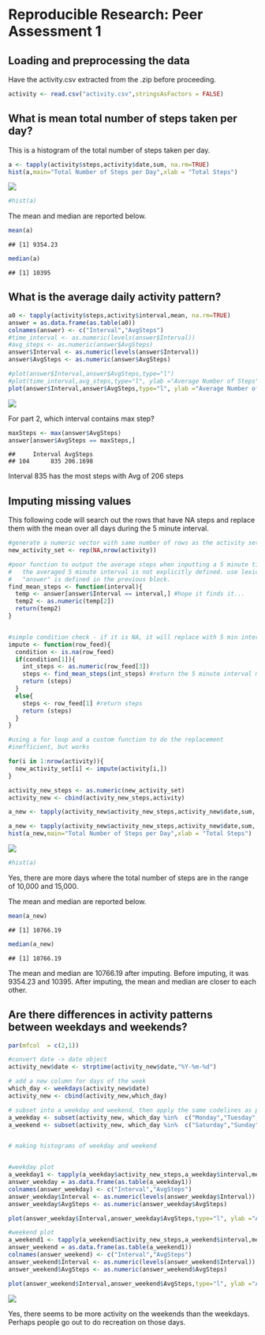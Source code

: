 # Reproducible Research: Peer Assessment 1


## Loading and preprocessing the data

Have the activity.csv extracted from the .zip before proceeding.


```r
activity <- read.csv("activity.csv",stringsAsFactors = FALSE)
```


## What is mean total number of steps taken per day?

This is a histogram of the total number of steps taken per day.


```r
a <- tapply(activity$steps,activity$date,sum, na.rm=TRUE)
hist(a,main="Total Number of Steps per Day",xlab = "Total Steps")
```

![](PA1_template_files/figure-html/Making_Histograms-1.png) 

```r
#hist(a)
```

The mean and median are reported below.


```r
mean(a)
```

```
## [1] 9354.23
```

```r
median(a)
```

```
## [1] 10395
```


## What is the average daily activity pattern?


```r
a0 <- tapply(activity$steps,activity$interval,mean, na.rm=TRUE)
answer = as.data.frame(as.table(a0)) 
colnames(answer) <- c("Interval","AvgSteps")
#time_interval <- as.numeric(levels(answer$Interval))
#avg_steps <- as.numeric(answer$AvgSteps)
answer$Interval <- as.numeric(levels(answer$Interval))
answer$AvgSteps <- as.numeric(answer$AvgSteps)

#plot(answer$Interval,answer$AvgSteps,type="l")
#plot(time_interval,avg_steps,type="l", ylab ="Average Number of Steps", xlab="")
plot(answer$Interval,answer$AvgSteps,type="l", ylab ="Average Number of Steps", xlab="", main="Average Daily Pattern")
```

![](PA1_template_files/figure-html/Avg_Daily_Activity-1.png) 

For part 2, which interval contains max step?


```r
maxSteps <- max(answer$AvgSteps)
answer[answer$AvgSteps == maxSteps,]
```

```
##     Interval AvgSteps
## 104      835 206.1698
```

Interval 835 has the most steps with Avg of 206 steps



## Imputing missing values

This following code will search out the rows that have NA steps and replace them with the mean over all days during the 5 minute interval.


```r
#generate a numeric vector with same number of rows as the activity set
new_activity_set <- rep(NA,nrow(activity))

#poor function to output the average steps when inputting a 5 minute time interval.
#   the averaged 5 minute interval is not explicitly defined. use lexical scoping
#   "answer" is defined in the previous block.
find_mean_steps <- function(interval){
  temp <- answer[answer$Interval == interval,] #hope it finds it...
  temp2 <- as.numeric(temp[2])
  return(temp2)
}


#simple condition check - if it is NA, it will replace with 5 min interval mean
impute <- function(row_feed){
  condition <- is.na(row_feed)
  if(condition[1]){
    int_steps <- as.numeric(row_feed[3])
    steps <- find_mean_steps(int_steps) #return the 5 minute interval mean
    return (steps)
  }
  else{
    steps <- row_feed[1] #return steps
    return (steps)
  }
}

#using a for loop and a custom function to do the replacement
#inefficient, but works

for(i in 1:nrow(activity)){
  new_activity_set[i] <- impute(activity[i,])
}

activity_new_steps <- as.numeric(new_activity_set)
activity_new <- cbind(activity_new_steps,activity)

a_new <- tapply(activity_new$activity_new_steps,activity_new$date,sum, na.rm=TRUE)

a_new <- tapply(activity_new$activity_new_steps,activity_new$date,sum, na.rm=TRUE)
hist(a_new,main="Total Number of Steps per Day",xlab = "Total Steps")
```

![](PA1_template_files/figure-html/Impute_missing_values-1.png) 

```r
#hist(a)
```

Yes, there are more days where the total number of steps are in the range of 10,000 and 15,000.

The mean and median are reported below.


```r
mean(a_new)
```

```
## [1] 10766.19
```

```r
median(a_new)
```

```
## [1] 10766.19
```


The mean and median are 10766.19 after imputing. Before imputing, it was 9354.23 and 10395. After imputing, the mean and median are closer to each other.



## Are there differences in activity patterns between weekdays and weekends?



```r
par(mfcol  = c(2,1))

#convert date -> date object
activity_new$date <- strptime(activity_new$date,"%Y-%m-%d")

# add a new column for days of the week
which_day <- weekdays(activity_new$date)
activity_new <- cbind(activity_new,which_day)

# subset into a weekday and weekend, then apply the same codelines as part 3
a_weekday <- subset(activity_new, which_day %in%  c("Monday","Tuesday","Wednesday","Thursday","Friday"))
a_weekend <- subset(activity_new, which_day %in%  c("Saturday","Sunday"))


# making histograms of weekday and weekend


#weekday plot
a_weekday1 <- tapply(a_weekday$activity_new_steps,a_weekday$interval,mean, na.rm=TRUE)
answer_weekday = as.data.frame(as.table(a_weekday1)) 
colnames(answer_weekday) <- c("Interval","AvgSteps")
answer_weekday$Interval <- as.numeric(levels(answer_weekday$Interval))
answer_weekday$AvgSteps <- as.numeric(answer_weekday$AvgSteps)

plot(answer_weekday$Interval,answer_weekday$AvgSteps,type="l", ylab ="Average Number of Steps", xlab="", main="Weekday Mean Steps")

#weekend plot
a_weekend1 <- tapply(a_weekend$activity_new_steps,a_weekend$interval,mean, na.rm=TRUE)
answer_weekend = as.data.frame(as.table(a_weekend1)) 
colnames(answer_weekend) <- c("Interval","AvgSteps")
answer_weekend$Interval <- as.numeric(levels(answer_weekend$Interval))
answer_weekend$AvgSteps <- as.numeric(answer_weekend$AvgSteps)

plot(answer_weekend$Interval,answer_weekend$AvgSteps,type="l", ylab ="Average Number of Steps", xlab="", main="Weekend Mean Steps")
```

![](PA1_template_files/figure-html/Differences_in_Weekdays_and_Weekends-1.png) 


Yes, there seems to be more activity on the weekends than the weekdays. Perhaps people go out to do recreation on those days.
